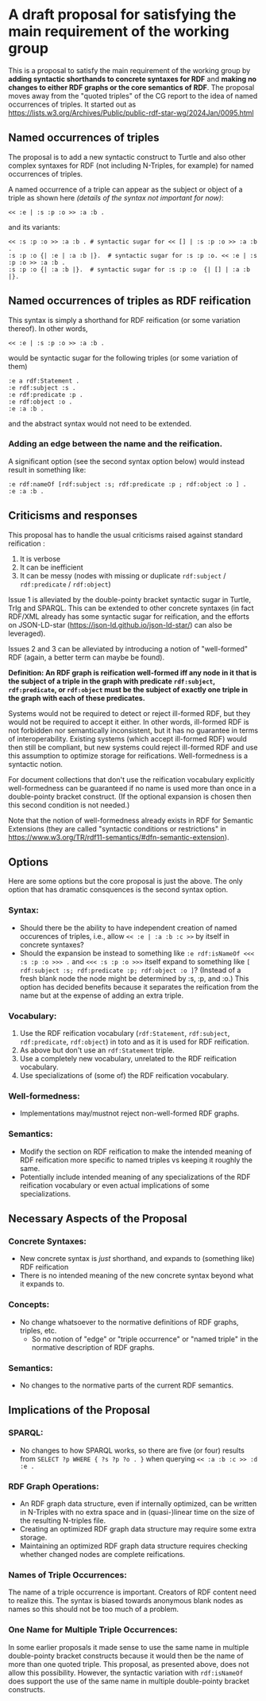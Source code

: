 # A draft proposal for satisfying the main requirement of the working group

This is a proposal to satisfy the main requirement of the working group by **adding syntactic shorthands to concrete syntaxes for RDF** and **making no changes to either RDF graphs or the core semantics of RDF**. The proposal moves away from the "quoted triples" of the CG report to the idea of named occurrences of triples.  It started out as https://lists.w3.org/Archives/Public/public-rdf-star-wg/2024Jan/0095.html 

## Named occurrences of triples

The proposal is to add a new syntactic construct to Turtle and also other complex syntaxes for RDF (not including N-Triples, for example) for named occurrences of triples.

A named occurrence of a triple can appear as the subject or object of a triple as shown here *(details of the syntax not important for now)*:

    << :e | :s :p :o >> :a :b .

and its variants:

    << :s :p :o >> :a :b . # syntactic sugar for << [] | :s :p :o >> :a :b .
    :s :p :o {| :e | :a :b |}.  # syntactic sugar for :s :p :o. << :e | :s :p :o >> :a :b .
    :s :p :o {| :a :b |}.  # syntactic sugar for :s :p :o  {| [] | :a :b |}.

## Named occurrences of triples as RDF reification

This syntax is simply a shorthand for RDF reification (or some variation thereof). In other words,

    << :e | :s :p :o >> :a :b .

would be syntactic sugar for the following triples (or some variation of them)

    :e a rdf:Statement .
    :e rdf:subject :s .
    :e rdf:predicate :p .
    :e rdf:object :o .
    :e :a :b .

and the abstract syntax would not need to be extended.

### Adding an edge between the name and the reification.

A significant option (see the second syntax option below) would instead result in something like:

    :e rdf:nameOf [rdf:subject :s; rdf:predicate :p ; rdf:object :o ] .
    :e :a :b .

## Criticisms and responses

This proposal has to handle the usual criticisms raised against standard reification :
1. It is verbose
2. It can be inefficient
3. It can be messy (nodes with missing or duplicate `rdf:subject` / `rdf:predicate` / `rdf:object`)

Issue 1 is alleviated by the double-pointy bracket syntactic sugar in Turtle, TrIg and SPARQL. This can be extended to other concrete syntaxes (in fact RDF/XML already has some syntactic sugar for reification, and the efforts on JSON-LD-star (https://json-ld.github.io/json-ld-star/) can also be leveraged).

Issues 2 and 3 can be alleviated by introducing a notion of "well-formed" RDF (again, a better term can maybe be found). 

**Definition: An RDF graph is reification well-formed iff any node in it that is the subject of a triple in the graph with predicate `rdf:subject`, `rdf:predicate`, or `rdf:object` must be the subject of exactly one triple in the graph with each of these predicates.**

Systems would not be required to detect or reject ill-formed RDF, but they would not be required to accept it either. In other words, ill-formed RDF is not forbidden nor semantically inconsistent, but it has no guarantee in terms of interoperability. Existing systems (which accept ill-formed RDF) would then still be compliant, but new systems could reject ill-formed RDF and use this assumption to optimize storage for reifications.  Well-formedness is a syntactic notion.

For document collections that don't use the reification vocabulary explicitly well-formedness can be guaranteed if no name is used more than once in a double-pointy bracket construct.  (If the optional expansion is chosen then this second condition is not needed.)

Note that the notion of well-formedness already exists in RDF for Semantic Extensions (they are called "syntactic conditions or restrictions" in https://www.w3.org/TR/rdf11-semantics/#dfn-semantic-extension). 

## Options

Here are some options but the core proposal is just the above.  The only option that has dramatic consquences is the second syntax option.

### Syntax:

* Should there be the ability to have independent creation of named occurences of triples, i.e., allow `<< :e | :a :b :c >>` by itself in concrete syntaxes?
* Should the expansion be instead to something like `:e rdf:isNameOf <<< :s :p :o >>> .` and `<<< :s :p :o >>>` itself expand to something like `[ rdf:subject :s; rdf:predicate :p; rdf:object :o ]`?  (Instead of a fresh blank node the node might be determined by :s, :p, and :o.)  This option has decided benefits because it separates the reification from the name but at the expense of adding an extra triple.

### Vocabulary:

1. Use the RDF reification vocabulary (`rdf:Statement`, `rdf:subject`, `rdf:predicate`, `rdf:object`) in toto and as it is used for RDF reification.
2. As above but don't use an `rdf:Statement` triple.
3. Use a completely new vocabulary, unrelated to the RDF reification vocabulary.
4. Use specializations of (some of) the RDF reification vocabulary.

### Well-formedness:

* Implementations may/mustnot reject non-well-formed RDF graphs.

### Semantics:

* Modify the section on RDF reification to make the intended meaning of RDF reification more specific to named triples vs keeping it roughly the same.
* Potentially include intended meaning of any specializations of the RDF reification vocabulary or even actual implications of some specializations.


## Necessary Aspects of the Proposal

### Concrete Syntaxes:

* New concrete syntax is *just* shorthand, and expands to (something like) RDF reification
* There is no intended meaning of the new concrete syntax beyond what it expands to.

### Concepts:

* No change whatsoever to the normative definitions of RDF graphs, triples, etc.
    * So no notion of "edge" or "triple occurrence" or "named triple" in the normative description of RDF graphs.

### Semantics:

* No changes to the normative parts of the current RDF semantics.



## Implications of the Proposal

### SPARQL:

* No changes to how SPARQL works, so there are five (or four) results from `SELECT ?p WHERE { ?s ?p ?o . }` when querying `<< :a :b :c >> :d :e .`

### RDF Graph Operations:

* An RDF graph data structure, even if internally optimized, can be written in N-Triples with no extra space and in (quasi-)linear time on the size of the resulting N-triples file.
* Creating an optimized RDF graph data structure may require some extra storage.
* Maintaining an optimized RDF graph data structure requires checking whether changed nodes are complete reifications.

### Names of Triple Occurrences:

The name of a triple occurrence is important.  Creators of RDF content need to realize this.   The syntax is biased towards anonymous blank nodes as names so this should not be too much of a problem.

### One Name for Multiple Triple Occurrences:

In some earlier proposals it made sense to use the same name in multiple double-pointy bracket constructs because it would then be the name of more than one quoted triple.  This proposal, as presented above, does not allow this possibility.  However, the syntactic variation with `rdf:isNameOf` does support the use of the same name in multiple double-pointy bracket constructs.



